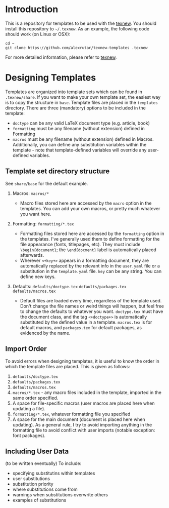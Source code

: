 # Introduction
This is a repository for templates to be used with the [texnew](https://github.com/alexrutar/texnew).
 You should install this repository to `~/.texnew`.
 As an example, the following code should work (on Linux or OSX):
~~~
cd ~
git clone https://github.com/alexrutar/texnew-templates .texnew
~~~
For more detailed information, please refer to [texnew](https://github.com/alexrutar/texnew).

# Designing Templates
Templates are organized into template sets which can be found in `.texnew/share`.
If you want to make your own template set, the easiest way is to copy the structure in `base`.
Template files are placed in the `templates` directory.
There are three (mandatory) options to be included in the template:
 - `doctype` can be any valid LaTeX document type (e.g. article, book)
 - `formatting` must be any filename (without extension) defined in Formatting
 - `macros` must be any filename (without extension) defined in Macros.
Additionally, you can define any substitution variables within the template - note that template-defined variables will override any user-defined variables.

## Template set directory structure
See `share/base` for the default example.

1. Macros: `macros/*`
    - Macro files stored here are accessed by the `macro` option in the templates. You can add your own macros, or pretty much whatever you want here.

2. Formatting: `formatting/*.tex`
    - Formatting files stored here are accessed by the `formatting` option in the templates. I've generally used them to define formatting for the file appearance (fonts, titlepages, etc).
    They must include `\begin{document}`; the `\end{docment}` label is automatically placed afterwards.
    - Wherever `<+key+>` appears in a formatting document, they are automatically replaced by the relevant info in the `user.yaml` file or a substitution in the `template.yaml` file.
    `key` can be any string. You can define new keys.

3. Defaults: `defaults/doctype.tex` `defaults/packages.tex` `defaults/macros.tex`
    - Default files are loaded every time, regardless of the template used. Don't change the file names or weird things will happen, but feel free to change the defaults to whatever you want. `doctype.tex` must have the document class, and the tag `<+doctype+>` is automatically substituted by the defined value in a template. `macros.tex` is for default macros, and `packages.tex` for default packages, as evidenced by the name.

## Import Order
To avoid errors when designing templates, it is useful to know the order in which the template files are placed.
This is given as follows:
1. `defaults/doctype.tex`
2. `defaults/packages.tex`
3. `defaults/macros.tex`
4. `macros/*.tex` - any macro files included in the template, imported in the same order specified.
5. A space for file-specific macros (user macros are placed here when updating a file).
6. `formatting/*.tex`, whatever formatting file you specified
7. A space for the main document (document is placed here when updating).
As a general rule, I try to avoid importing anything in the formatting file to avoid conflict with user imports (notable exception: font packages).

## Including User Data
(to be written eventually)
To include:
- specifying substitutins within templates
- user substitutions
- substitution priority
- where substitutions come from
- warnings when substitutions overwrite others
- examples of substitutions
